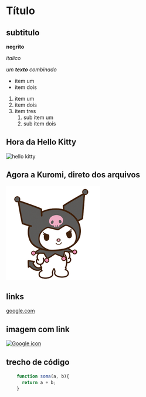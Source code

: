 # Título

## subtitulo 

**negrito** 

_italico_

_um **texto** combinado_

* item um
* item dois

1. item um
2. item dois
3. item tres
    1. sub item um
    2. sub item dois

## Hora da Hello Kitty
![hello kitty](https://ogimg.infoglobo.com.br/cultura/13748681-aea-0a0/FT1086A/Hello.jpg)

## Agora a Kuromi, direto dos arquivos
![Kuromi](images/kuromi.png)

## links
[google.com](http://www.google.com/)

## imagem com link
[![Google icon](https://cdn-icons-png.flaticon.com/512/720/720255.png)](http://www.google.com/)

## trecho de código
```javascript
    function soma(a, b){
      return a + b;
    } 
```